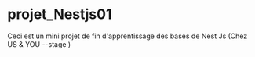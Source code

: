 # projet_Nestjs01
Ceci est un mini projet de fin d'apprentissage des bases de Nest Js (Chez US &amp; YOU --stage )
